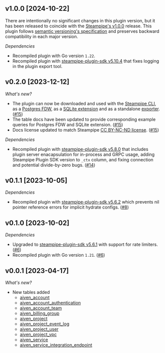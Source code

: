 ## v1.0.0 [2024-10-22]

There are intentionally no significant changes in this plugin version, but it has been released to coincide with the [Steampipe's v1.0.0](https://steampipe.io/changelog/steampipe-cli-v1-0-0) release. This plugin follows [semantic versioning's specification](https://semver.org/#semantic-versioning-specification-semver) and preserves backward compatibility in each major version.

_Dependencies_

- Recompiled plugin with Go version `1.22`. 
- Recompiled plugin with [steampipe-plugin-sdk v5.10.4](https://github.com/turbot/steampipe-plugin-sdk/blob/develop/CHANGELOG.md#v5104-2024-08-29) that fixes logging in the plugin export tool. 

## v0.2.0 [2023-12-12]

_What's new?_

- The plugin can now be downloaded and used with the [Steampipe CLI](https://steampipe.io/install/steampipe.sh), as a [Postgres FDW](https://steampipe.io/install/postgres.sh), as a [SQLite extension](https://steampipe.io/install/sqlite.sh) and as a standalone [exporter](https://steampipe.io/install/export.sh). ([#15](https://github.com/turbot/steampipe-plugin-aiven/pull/15))
- The table docs have been updated to provide corresponding example queries for Postgres FDW and SQLite extension. ([#15](https://github.com/turbot/steampipe-plugin-aiven/pull/15))
- Docs license updated to match Steampipe [CC BY-NC-ND license](https://github.com/turbot/steampipe-plugin-aiven/blob/main/docs/LICENSE). ([#15](https://github.com/turbot/steampipe-plugin-aiven/pull/15))

_Dependencies_

- Recompiled plugin with [steampipe-plugin-sdk v5.8.0](https://github.com/turbot/steampipe-plugin-sdk/blob/main/CHANGELOG.md#v580-2023-12-11) that includes plugin server enacapsulation for in-process and GRPC usage, adding Steampipe Plugin SDK version to `_ctx` column, and fixing connection and potential divide-by-zero bugs. ([#14](https://github.com/turbot/steampipe-plugin-aiven/pull/14))

## v0.1.1 [2023-10-05]

_Dependencies_

- Recompiled plugin with [steampipe-plugin-sdk v5.6.2](https://github.com/turbot/steampipe-plugin-sdk/blob/main/CHANGELOG.md#v562-2023-10-03) which prevents nil pointer reference errors for implicit hydrate configs. ([#8](https://github.com/turbot/steampipe-plugin-aiven/pull/8))

## v0.1.0 [2023-10-02]

_Dependencies_

- Upgraded to [steampipe-plugin-sdk v5.6.1](https://github.com/turbot/steampipe-plugin-sdk/blob/main/CHANGELOG.md#v561-2023-09-29) with support for rate limiters. ([#6](https://github.com/turbot/steampipe-plugin-aiven/pull/6))
- Recompiled plugin with Go version `1.21`. ([#6](https://github.com/turbot/steampipe-plugin-aiven/pull/6))

## v0.0.1 [2023-04-17]

_What's new?_

- New tables added
  - [aiven_account](https://hub.steampipe.io/plugins/turbot/aiven/tables/aiven_account)
  - [aiven_account_authentication](https://hub.steampipe.io/plugins/turbot/aiven/tables/aiven_account_authentication)
  - [aiven_account_team](https://hub.steampipe.io/plugins/turbot/aiven/tables/aiven_account_team)
  - [aiven_billing_group](https://hub.steampipe.io/plugins/turbot/aiven/tables/aiven_billing_group)
  - [aiven_project](https://hub.steampipe.io/plugins/turbot/aiven/tables/aiven_project)
  - [aiven_project_event_log](https://hub.steampipe.io/plugins/turbot/aiven/tables/aiven_project_event_log)
  - [aiven_project_user](https://hub.steampipe.io/plugins/turbot/aiven/tables/aiven_project_user)
  - [aiven_project_vpc](https://hub.steampipe.io/plugins/turbot/aiven/tables/aiven_project_vpc)
  - [aiven_service](https://hub.steampipe.io/plugins/turbot/aiven/tables/aiven_service)
  - [aiven_service_integration_endpoint](https://hub.steampipe.io/plugins/turbot/aiven/tables/aiven_service_integration_endpoint)
